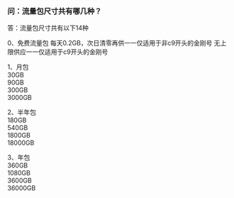 ### 问：流量包尺寸共有哪几种？
答：流量包尺寸共有以下14种 <br>

0、免费流量包
每天0.2GB，次日清零再供一一仅适用于非c9开头的金刚号
无上限供应一一仅适用于c9开头的金刚号

1、月包<br>
30GB <br>
90GB <br>
300GB <br>
3000GB <br>

2、半年包<br>
180GB <br>
540GB <br>
1800GB <br>
18000GB <br>

3、年包<br>
360GB <br>
1080GB <br>
3600GB <br>
36000GB <br>
